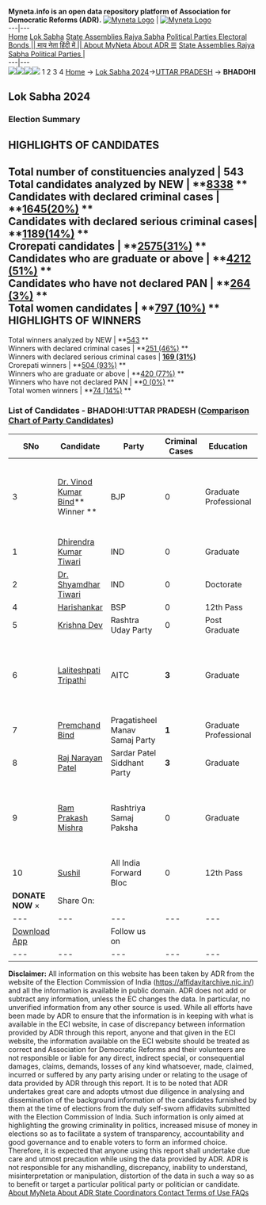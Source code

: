 **Myneta.info is an open data repository platform of Association for Democratic Reforms (ADR).**
[![Myneta Logo](https://www.myneta.info/lib/img/myneta-logo.png)](https://www.myneta.info/) | [![Myneta Logo](https://www.myneta.info/lib/img/adr-logo.png)](https://adrindia.org)  
---|---  
[Home](https://www.myneta.info/) [Lok Sabha](https://www.myneta.info/#ls "Lok Sabha") [ State Assemblies ](https://www.myneta.info/#sa "State Assemblies") [Rajya Sabha](https://www.myneta.info/#rs "Rajya Sabha") [Political Parties ](https://www.myneta.info/party "Political Parties") [ Electoral Bonds ](https://www.myneta.info/electoral_bonds "Electoral Bonds") [ || माय नेता हिंदी में || ](https://translate.google.co.in/translate?prev=hp&hl=en&js=y&u=www.myneta.info&sl=en&tl=hi&history_state0=) [ About MyNeta ](https://adrindia.org/content/about-myneta) [ About ADR ](https://adrindia.org/about-adr/who-we-are) [☰](javascript:void\(0\))
[ State Assemblies ](https://www.myneta.info/#sa "State Assemblies") [ Rajya Sabha ](https://www.myneta.info/#rs "Rajya Sabha") [ Political Parties ](https://www.myneta.info/party "Political Parties")
|   
---|---  
![](https://www.myneta.info/lib/img/banner/banner-1.png)![](https://www.myneta.info/lib/img/banner/banner-2.png)![](https://www.myneta.info/lib/img/banner/banner-3.png)![](https://www.myneta.info/lib/img/banner/banner-4.png)
1  2  3  4 
[Home](https://www.myneta.info/) → [Lok Sabha 2024](https://www.myneta.info/LokSabha2024/)→[UTTAR PRADESH](https://www.myneta.info/LokSabha2024/index.php?action=show_constituencies&state_id=35) → **BHADOHI**
### 
## Lok Sabha 2024
###  Election Summary 
HIGHLIGHTS OF CANDIDATES  
---  
Total number of constituencies analyzed |  543   
Total candidates analyzed by NEW | **[8338](https://www.myneta.info/LokSabha2024/index.php?action=summary&subAction=candidates_analyzed&sort=candidate#summary) **  
Candidates with declared criminal cases | **[1645(20%)](https://www.myneta.info/LokSabha2024/index.php?action=summary&subAction=crime&sort=candidate#summary) **  
Candidates with declared serious criminal cases| **[1189(14%)](https://www.myneta.info/LokSabha2024/index.php?action=summary&subAction=serious_crime&sort=candidate#summary) **  
Crorepati candidates | **[2575(31%)](https://www.myneta.info/LokSabha2024/index.php?action=summary&subAction=crorepati&sort=candidate#summary) **  
Candidates who are graduate or above | **[4212 (51%)](https://www.myneta.info/LokSabha2024/index.php?action=summary&subAction=education&sort=candidate#summary) **  
Candidates who have not declared PAN | **[264 (3%)](https://www.myneta.info/LokSabha2024/index.php?action=summary&subAction=without_pan&sort=candidate#summary) **  
Total women candidates | **[797 (10%)](https://www.myneta.info/LokSabha2024/index.php?action=summary&subAction=women_candidate&sort=candidate#summary) **  
HIGHLIGHTS OF WINNERS  
---  
Total winners analyzed by NEW | **[543](https://www.myneta.info/LokSabha2024/index.php?action=summary&subAction=winner_analyzed&sort=candidate#summary) **  
Winners with declared criminal cases | **[251 (46%)](https://www.myneta.info/LokSabha2024/index.php?action=summary&subAction=winner_crime&sort=candidate#summary) **  
Winners with declared serious criminal cases | **[169 (31%)](https://www.myneta.info/LokSabha2024/index.php?action=summary&subAction=winner_serious_crime&sort=candidate#summary)**  
Crorepati winners | **[504 (93%)](https://www.myneta.info/LokSabha2024/index.php?action=summary&subAction=winner_crorepati&sort=candidate#summary) **  
Winners who are graduate or above | **[420 (77%)](https://www.myneta.info/LokSabha2024/index.php?action=summary&subAction=winner_education&sort=candidate#summary) **  
Winners who have not declared PAN | **[0 (0%)](https://www.myneta.info/LokSabha2024/index.php?action=summary&subAction=winner_without_pan&sort=candidate#summary) **  
Total women winners | **[74 (14%)](https://www.myneta.info/LokSabha2024/index.php?action=summary&subAction=winner_women&sort=candidate#summary) **  
### List of Candidates - BHADOHI:UTTAR PRADESH ([Comparison Chart of Party Candidates](https://www.myneta.info/LokSabha2024/comparisonchart.php?constituency_id=518))
SNo | Candidate| Party| Criminal Cases| Education| Age| Total Assets| Liabilities  
---|---|---|---|---|---|---|---  
3  | [Dr. Vinod Kumar Bind](https://www.myneta.info/LokSabha2024/candidate.php?candidate_id=8081)** Winner ** | BJP | 0 | Graduate Professional| 50 | ![](https://myneta.info/image_v2.php?myneta_folder=LokSabha2024&candidate_id=8081&col=ta) | ![](https://myneta.info/image_v2.php?myneta_folder=LokSabha2024&candidate_id=8081&col=lia)  
1  | [Dhirendra Kumar Tiwari](https://www.myneta.info/LokSabha2024/candidate.php?candidate_id=8084) | IND | 0 | Graduate| 58 | Rs 14,00,000 ~ 14 Lacs+ | Rs 0 ~   
2  | [Dr. Shyamdhar Tiwari](https://www.myneta.info/LokSabha2024/candidate.php?candidate_id=8080) | IND | 0 | Doctorate| 57 | Rs 2,26,43,988 ~ 2 Crore+ | Rs 0 ~   
4  | [Harishankar](https://www.myneta.info/LokSabha2024/candidate.php?candidate_id=8083) | BSP | 0 | 12th Pass| 59 | Rs 4,36,39,214 ~ 4 Crore+ | Rs 4,12,231 ~ 4 Lacs+  
5  | [Krishna Dev](https://www.myneta.info/LokSabha2024/candidate.php?candidate_id=8082) | Rashtra Uday Party | 0 | Post Graduate| 40 | Rs 27,50,000 ~ 27 Lacs+ | Rs 1,40,000 ~ 1 Lacs+  
6  | [Laliteshpati Tripathi](https://www.myneta.info/LokSabha2024/candidate.php?candidate_id=8085) | AITC | **3** | Graduate| 46 | ![](https://myneta.info/image_v2.php?myneta_folder=LokSabha2024&candidate_id=8085&col=ta) | ![](https://myneta.info/image_v2.php?myneta_folder=LokSabha2024&candidate_id=8085&col=lia)  
7  | [Premchand Bind](https://www.myneta.info/LokSabha2024/candidate.php?candidate_id=8088) | Pragatisheel Manav Samaj Party | **1** | Graduate Professional| 55 | Rs 12,49,953 ~ 12 Lacs+ | Rs 0 ~   
8  | [Raj Narayan Patel](https://www.myneta.info/LokSabha2024/candidate.php?candidate_id=8086) | Sardar Patel Siddhant Party | **3** | Graduate| 71 | Rs 40,61,000 ~ 40 Lacs+ | Rs 1,75,000 ~ 1 Lacs+  
9  | [Ram Prakash Mishra](https://www.myneta.info/LokSabha2024/candidate.php?candidate_id=8089) | Rashtriya Samaj Paksha | 0 | Graduate| 39 | ![](https://myneta.info/image_v2.php?myneta_folder=LokSabha2024&candidate_id=8089&col=ta) | ![](https://myneta.info/image_v2.php?myneta_folder=LokSabha2024&candidate_id=8089&col=lia)  
10  | [Sushil](https://www.myneta.info/LokSabha2024/candidate.php?candidate_id=8087) | All India Forward Bloc | 0 | 12th Pass| 54 | Rs 93,07,553 ~ 93 Lacs+ | Rs 0 ~   
|  **DONATE NOW** × |  Share On:  | [](https://api.whatsapp.com/send?text=https%3A%2F%2Fmyneta.info%2Fpunjab2022%2Findex.php%3Faction%3Dshow_constituencies%26state_id%3D19) | [](https://www.facebook.com/sharer/sharer.php?u=https%3A%2F%2Fmyneta.info%2Fpunjab2022%2Findex.php%3Faction%3Dshow_constituencies%26state_id%3D19) | [](https://twitter.com/share?url=https%3A%2F%2Fmyneta.info%2Fpunjab2022%2Findex.php%3Faction%3Dshow_constituencies%26state_id%3D19)  
---|---|---|---|---  
| [ Download App ](https://play.google.com/store/apps/details?id=com.webrosoft.myneta1&pcampaignid=pcampaignidMKT-Other-global-all-co-prtnr-py-PartBadge-Mar2515-1) | [](https://play.google.com/store/apps/details?id=com.webrosoft.myneta1&pcampaignid=pcampaignidMKT-Other-global-all-co-prtnr-py-PartBadge-Mar2515-1) |  Follow us on  | [](https://www.facebook.com/adrindia.org/) | [](https://twitter.com/adrspeaks) | [](https://groups.google.com/g/national-election-watch?hl=en&pli=1) | [](https://www.instagram.com/adrspeaks/) | [](https://www.youtube.com/user/adrspeaks) | [](https://sharechat.com/profile/adrspeaks)  
---|---|---|---|---|---|---|---|---  
**Disclaimer:** All information on this website has been taken by ADR from the website of the Election Commission of India (https://affidavitarchive.nic.in/) and all the information is available in public domain. ADR does not add or subtract any information, unless the EC changes the data. In particular, no unverified information from any other source is used. While all efforts have been made by ADR to ensure that the information is in keeping with what is available in the ECI website, in case of discrepancy between information provided by ADR through this report, anyone and that given in the ECI website, the information available on the ECI website should be treated as correct and Association for Democratic Reforms and their volunteers are not responsible or liable for any direct, indirect special, or consequential damages, claims, demands, losses of any kind whatsoever, made, claimed, incurred or suffered by any party arising under or relating to the usage of data provided by ADR through this report. It is to be noted that ADR undertakes great care and adopts utmost due diligence in analysing and dissemination of the background information of the candidates furnished by them at the time of elections from the duly self-sworn affidavits submitted with the Election Commission of India. Such information is only aimed at highlighting the growing criminality in politics, increased misuse of money in elections so as to facilitate a system of transparency, accountability and good governance and to enable voters to form an informed choice. Therefore, it is expected that anyone using this report shall undertake due care and utmost precaution while using the data provided by ADR. ADR is not responsible for any mishandling, discrepancy, inability to understand, misinterpretation or manipulation, distortion of the data in such a way so as to benefit or target a particular political party or politician or candidate. 
[ About MyNeta ](https://adrindia.org/content/about-myneta) [ About ADR ](https://adrindia.org/about-adr/who-we-are) [ State Coordinators ](https://adrindia.org/about-adr/state-coordinators) [ Contact ](https://adrindia.org/contact-us) [ Terms of Use ](https://adrindia.org/content/adr-terms-use) [ FAQs ](https://adrindia.org/content/faqs)
